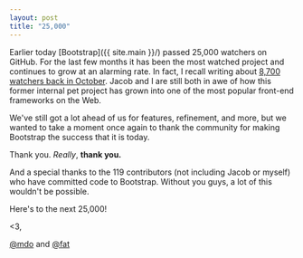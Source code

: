 ```yaml
---
layout: post
title: "25,000"
---
```


Earlier today [Bootstrap]({{ site.main }}/) passed 25,000 watchers on GitHub. For the last few months it has been the most watched project and continues to grow at an alarming rate. In fact, I recall writing about [8,700 watchers back in October](http://markdotto.com/2011/10/28/floored/). Jacob and I are still both in awe of how this former internal pet project has grown into one of the most popular front-end frameworks on the Web.

We've still got a lot ahead of us for features, refinement, and more, but we wanted to take a moment once again to thank the community for making Bootstrap the success that it is today.

Thank you. *Really*, **thank you.**

And a special thanks to the 119 contributors (not including Jacob or myself) who have committed code to Bootstrap. Without you guys, a lot of this wouldn't be possible.

Here's to the next 25,000!

<3,

[@mdo](https://twitter.com/mdo) and [@fat](https://twitter.com/fat)

